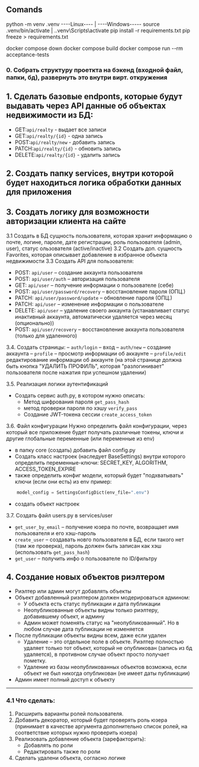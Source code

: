 ## Comands ##
python -m venv .venv
      ----Linux----       |     ----Windows-----
source .venv/bin/activate | .\.venv\Scripts\activate
pip install -r requirements.txt
pip freeze > requirements.txt

docker compose down
docker compose build
docker compose run --rm acceptance-tests


### 0. Собрать структуру проеткта на бэкенд (входной файл, папки, бд), развернуть это внутри вирт. откружения

## 1. Сделать базовые endponts, которые будут выдавать через API данные об объектах недвижимости из БД:

- GET:`api/realty` - выдает все записи
- GET:`api/realty/{id}` - одна запись
- POST:`api/realty/new` - добавить запись
- PATCH:`api/realty/{id}` - обновить запись
- DELETE:`api/realty/{id}` - удалить запись

## 2. Создать папку services, внутри которой будет находиться логика обработки данных для приложения

## 3. Создать логику для возможности авторизации клиента на сайте

3.1 Создать в БД сущность пользователя, которая хранит информацию о почте, логине, пароле, дате регистрации, роль пользователя (admin, user), статус ользователя (active/inactive)
3.2 Создать доп. сущность Favorites, которая описывает добавление в избранное объекта недвижимости
3.3 Создать API для пользователя:

- POST: `api/user` – создание аккаунта пользователя
- POST: `api/user/auth` – авторизация пользователя
- GET: `api/user` – получение информации о пользователе (себе)
- POST: `api/user/password/recovery` – восстановление пароля (ОПЦ.)
- PATCH: `api/user/password/update` – обновление пароля (ОПЦ.)
- PATCH: `api/user` – изменение информации о пользователе
- DELETE: `api/user` – удаление своего аккаунта (устанавливает статус инактивный аккаунта, автоматически удаляется через месяц (опционально))
- POST: `api/user/recovery` – восстановление аккаунта пользователя (только для удаленного)

3.4. Создать страницы:
– `auth/login` – вход
– `auth/new` – создание аккаунта
– `profile` – просмотр информации об аккаунте
– `profile/edit` редактирование информации об аккаунте (на этой странице должна быть кнопка "УДАЛИТЬ ПРОФИЛЬ", которая "разлогинивает" пользователя после нажатия при успешном удалении)

3.5. Реализация логики аутентификаций
- Создать сервис auth.py, в котором нужно описать:
  * Метод шифрования пароля `get_pass_hash`
  * метод проверки пароля по хэшу `verify_pass`
  * Создание JWT-токена сессии `create_access_token`

3.6. Файл конфигурации
Нужно определить файл конфигурации, через который все приложение будет получать различные токены, ключи и другие глобальные переменные (или переменные из env)
- в папку core (создать) добавить файл config.py
- Создать класс настроек (наследует BaseSettings) внутри которого определить переменные-ключи: SECRET_KEY, ALGORITHM, ACCESS_TOKEN_EXPIRE
- также определить конфиг модели, который будет "подхватывать" ключи (если они есть) из env
пример: 
```python
    model_config = SettingsConfigDict(env_file=".env")
```
- создать объект настроек

3.7. Создать файл users.py в services/user
- `get_user_by_email` – получение юзера по почте, возвращает имя пользователя и его хэш-пароль
- `create_user` – создавать новго пользователя в БД, если такого нет (там же проверка), пароль должен быть записан как хэш (использовать `get_pass_hash`)
- `get_user` – получить инфо о пользователе по ID/фильтру

## 4. Создание новых объектов риэлтером
* Риэлтер или админ могут добавлять объекты
* Объект добавленный риэлтером должен модерироваться админом:
  * У объекта есть статус публикации и дата публикации
  * Неопубликованные объекты видны только риэлтеру, добавившему объект, и админу
  * Админ может поменять статус на "неопубликованный". Но в любом случае дата публикации не изменяется
* После публикации объекты видны всем, даже если удален
  * Удаление – это отдельное поле в объекте. Риэлтер полностью удаляет только тот объект, который не опубликован (запись из бд удаляется), в противном случае объект просто получает пометку. 
  * Удаление из базы неопубликованных объектов возможна, если объект не был никогда опубликован (не имеет даты публикации)
* Админ имеет полный доступ к объекту
____
### 4.1 Что сделать:
1. Расширить варианты ролей пользователя.
2. Добавить декоратор, который будет проверять роль юзера (принимает в качестве аргумента дополнительно список ролей, на соответствие которых нужно проверить юзера)
3. Реализовать добавление объекта (зарефакторить):
    * Добавлять по роли
    * Редактировать также по роли
4. Сделать удалени объекта, согласно логике


































